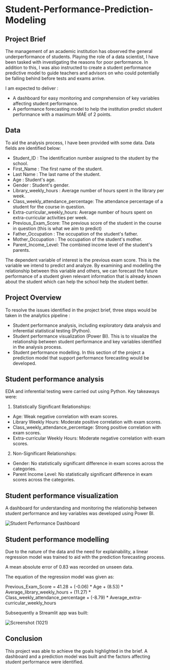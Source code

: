 # Student-Performance-Prediction-Modeling
## Project Brief
The management of an academic institution has observed the general underperformance of students. Playing the role of a data scientist, I have been tasked with investigating the reasons for poor performance. In addition to this, I was also instructed to create a student performance predictive model to guide teachers and advisors on who could potentially be falling behind before tests and exams arrive. 

I am expected to deliver :
- A dashboard for easy monitoring and comprehension of key variables affecting student performance.
- A performance forecasting model to help the institution predict student performance with a maximum MAE of 2 points.
## Data
  To aid the analysis process, I have been provided with some data. Data fields are identified below:
- Student_ID : The identification number assigned to the student by the school.
- First_Name : The first name of the student.
- Last Name : The last name of the student.
- Age : Student's age.
- Gender : Student's gender.
- Library_weekly_hours : Average number of hours spent in the library per week.
- Class_weekly_attendance_percentage: The attendance percentage of a student for the course in question.
- Extra-curricular_weekly_hours: Average number of hours spent on extra-curricular activities per week.
- Previous_Exam_Score: The previous score of the student in the course in question (this is what we aim to predict)
- Father_Occupation : The occupation of the student's father.
- Mother_Occupation : The occupation of the student's mother.
- Parent_Income_Level: The combined income level of the student's parents.

The dependent variable of interest is the previous exam score. This is the variable we intend to predict and analyze. By examining and modelling the relationship between this variable and others, we can forecast the future performance of a student given relevant information that is already known about the student which can help the school help the student better.

## Project Overview 
To resolve the issues identified in the project brief, three steps would be taken in the analytics pipeline :
- Student performance analysis, including exploratory data analysis and inferential statistical testing (Python).
- Student performance visualization (Power BI). This is to visualize the relationship between student performance and key variables identified in the analysis process.
- Student performance modelling. In this section of the project a prediction model that support performance forecasting would be developed.

## Student performance analysis
EDA and inferential testing were carried out using Python. Key takeaways were:

1. Statistically Significant Relationships:

- Age: Weak negative correlation with exam scores.
- Library Weekly Hours: Moderate positive correlation with exam scores.
- Class_weekly_attendance_percentage: Strong positive correlation with exam scores.
- Extra-curricular Weekly Hours: Moderate negative correlation with exam scores.


2. Non-Significant Relationships:

- Gender: No statistically significant difference in exam scores across the categories.
- Parent Income Level: No statistically significant difference in exam scores across the categories.

## Student performance visualization
A dashboard for understanding and monitoring the relationship between student performance and key variables was developed using Power BI.

![Student Performance Dashboard](https://github.com/user-attachments/assets/5da501b5-d053-4e46-bb62-b29ddf8c06f4)

## Student performance modelling

Due to the nature of the data and the need for explainability, a linear regression model was trained to aid with the prediction forecasting process.

A mean absolute error of 0.83 was recorded on unseen data.

The equation of the regression model was given as:


Previous_Exam_Score = 41.28 + (-0.06) * Age + (8.53) * Average_library_weekly_hours + (11.27) * Class_weekly_attendance_percentage + (-8.79) * Average_extra-curricular_weekly_hours

Subsequently a Streamlit app was built:

![Screenshot (1021)](https://github.com/user-attachments/assets/1088e246-8391-444a-aab9-4118d19b5b9a)


## Conclusion

This project was able to achieve the goals highlighted in the brief. A dashboard and a prediction model was built and the factors affecting student performance were identified.






